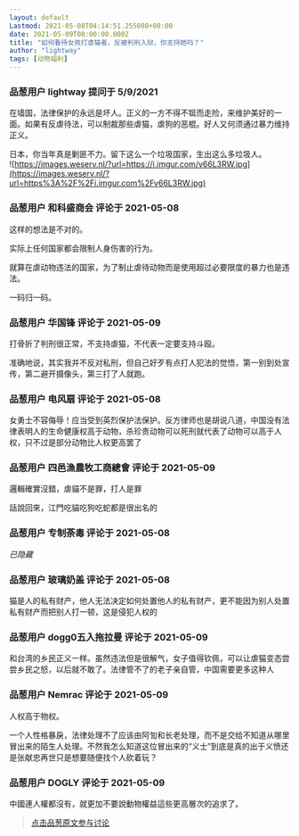 ```yaml
---
layout: default
Lastmod: 2021-05-08T04:14:51.255008+00:00
date: 2021-05-09T00:00:00.000Z
title: "如何看待女孩打虐猫者，反被判刑入狱，你支持她吗？"
author: "lightway"
tags: [动物福利]
---
```



### 品葱用户 **lightway** 提问于 5/9/2021
    
在墙国，法律保护的永远是坏人。正义的一方不得不铤而走险，来维护美好的一面。如果有反虐待法，可以制裁那些虐猫，虐狗的恶棍。好人又何须通过暴力维持正义。  
  
日本，你当年真是剿匪不力。留下这么一个垃圾国家，生出这么多垃圾人。  
![https://images.weserv.nl/?url=https://i.imgur.com/v66L3RW.jpg](https://images.weserv.nl/?url=https%3A%2F%2Fi.imgur.com%2Fv66L3RW.jpg)
    
                

### 品葱用户 **和科盛商会** 评论于 2021-05-08
        
这样的想法是不对的。  
  
实际上任何国家都会限制人身伤害的行为。  
  
就算在虐动物违法的国家，为了制止虐待动物而是使用超过必要限度的暴力也是违法。  
  
一码归一码。
        
                

### 品葱用户 **华国锋** 评论于 2021-05-09
        
打骨折了判刑很正常，不支持虐猫，不代表一定要支持斗殴。  
  
准确地说，其实我并不反对私刑，但自己好歹有点打人犯法的觉悟，第一别到处宣传，第二避开摄像头，第三打了人就跑。
        
                

### 品葱用户 **电风扇** 评论于 2021-05-08
        
女勇士不容侮辱！应当受到英烈保护法保护。反方律师也是胡说八道，中国没有法律表明人的生命健康权高于动物，杀珍贵动物可以死刑就代表了动物可以高于人权，只不过是部分动物比人权更高罢了
        
                

### 品葱用户 **四邑漁農牧工商總會** 评论于 2021-05-09
        
邏輯確實沒錯，虐貓不是罪，打人是罪  
  
話說回來，江門吃貓吃狗吃蛇都是很出名的
        
                

### 品葱用户 **专制荼毒** 评论于 2021-05-08
        
_已隐藏_
        
                

### 品葱用户 **玻璃奶盖** 评论于 2021-05-08
        
猫是人的私有财产，他人无法决定如何处置他人的私有财产，更不能因为别人处置私有财产而把别人打一顿，这是侵犯人权的
        
                

### 品葱用户 **dogg0五入拖拉曼** 评论于 2021-05-09
        
和台湾的乡民正义一样。虽然违法但是很解气，女子值得钦佩，可以让虐猫变态尝尝乡民之怒，以后就不敢了。法律管不了的老子亲自管，中国需要更多这种人
        
                

### 品葱用户 **Nemrac** 评论于 2021-05-09
        
人权高于物权。  
  
一个人性格暴戾，法律处理不了应该由阿訇和长老处理，而不是交给不知道从哪里冒出来的陌生人处理。不然我怎么知道这位冒出来的“义士”到底是真的出于义愤还是张献忠再世只是想要随便找个人砍着玩？
        
                

### 品葱用户 **DOGLY** 评论于 2021-05-09
        
中國連人權都沒有，就更加不要說動物權益這些更高層次的追求了。
        
                





> [点击品葱原文参与讨论](https://pincong.rocks/question/38615)

